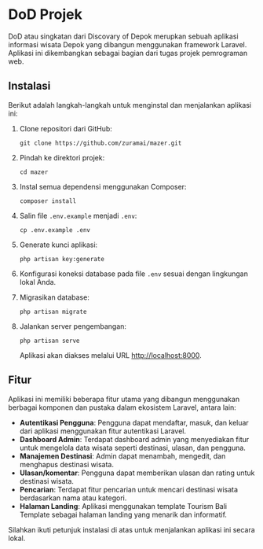 # DoD Projek

DoD atau singkatan dari Discovary of Depok merupkan sebuah aplikasi informasi wisata Depok yang dibangun menggunakan framework Laravel. Aplikasi ini dikembangkan sebagai bagian dari tugas projek pemrograman web. 

## Instalasi

Berikut adalah langkah-langkah untuk menginstal dan menjalankan aplikasi ini:

1. Clone repositori dari GitHub:

   ```shell
   git clone https://github.com/zuramai/mazer.git
   ```

2. Pindah ke direktori projek:

   ```shell
   cd mazer
   ```

3. Instal semua dependensi menggunakan Composer:

   ```shell
   composer install
   ```

4. Salin file `.env.example` menjadi `.env`:

   ```shell
   cp .env.example .env
   ```

5. Generate kunci aplikasi:

   ```shell
   php artisan key:generate
   ```

6. Konfigurasi koneksi database pada file `.env` sesuai dengan lingkungan lokal Anda.

7. Migrasikan database:

   ```shell
   php artisan migrate
   ```

8. Jalankan server pengembangan:

   ```shell
   php artisan serve
   ```

   Aplikasi akan diakses melalui URL [http://localhost:8000](http://localhost:8000).

## Fitur

Aplikasi ini memiliki beberapa fitur utama yang dibangun menggunakan berbagai komponen dan pustaka dalam ekosistem Laravel, antara lain:

- **Autentikasi Pengguna**: Pengguna dapat mendaftar, masuk, dan keluar dari aplikasi menggunakan fitur autentikasi Laravel.
- **Dashboard Admin**: Terdapat dashboard admin yang menyediakan fitur untuk mengelola data wisata seperti destinasi, ulasan, dan pengguna.
- **Manajemen Destinasi**: Admin dapat menambah, mengedit, dan menghapus destinasi wisata.
- **Ulasan/komentar**: Pengguna dapat memberikan ulasan dan rating untuk destinasi wisata.
- **Pencarian**: Terdapat fitur pencarian untuk mencari destinasi wisata berdasarkan nama atau kategori.
- **Halaman Landing**: Aplikasi menggunakan template Tourism Bali Template sebagai halaman landing yang menarik dan informatif.

Silahkan ikuti petunjuk instalasi di atas untuk menjalankan aplikasi ini secara lokal.